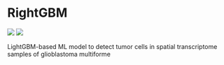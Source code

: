 # RightGBM

<img src="https://img.shields.io/badge/python-333333?style=for-the-badge&logo=python"> <img src="https://img.shields.io/badge/julia-333333?style=for-the-badge&logo=julia">

LightGBM-based ML model to detect tumor cells in spatial transcriptome samples of glioblastoma multiforme
